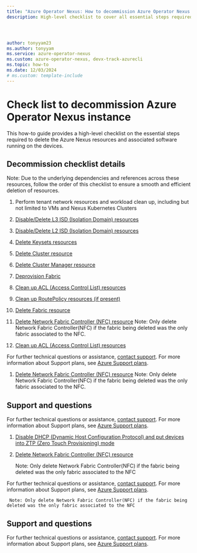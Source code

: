 ```yaml
---
title: "Azure Operator Nexus: How to decommission Azure Operator Nexus instance checklist"
description: High-level checklist to cover all essential steps required for decommissioning Azure Operator Nexus instance.



author: tonyyam23
ms.author: tonyyam
ms.service: azure-operator-nexus
ms.custom: azure-operator-nexus, devx-track-azurecli
ms.topic: how-to
ms.date: 12/03/2024
# ms.custom: template-include
---
```


# Check list to decommission Azure Operator Nexus instance
This how-to guide provides a high-level checklist on the essential steps required to delete the Azure Nexus resources and associated software running on the devices.
## Decommission checklist details
Note: Due to the underlying dependencies and references across these resources, follow the order of this checklist to ensure a smooth and efficient deletion of resources.

1. Perform tenant network resources and workload clean up, including but not limited to VMs and Nexus Kubernetes Clusters
1. [Disable/Delete L3 ISD (Isolation Domain) resources](./howto-delete-layer-3-isolation-domains.md)
1. [Disable/Delete L2 ISD (Isolation Domain) resources](./howto-configure-isolation-domain.md#delete-l2-isolation-domain)

1. [Delete Keysets resources](./howto-baremetal-bmc-ssh.md#deleting-a-bmc-keyset)
1. [Delete Cluster resource](./howto-configure-cluster.md#delete-a-cluster)
1. [Delete Cluster Manager resource](./howto-cluster-manager.md#delete-cluster-manager)
1. [Deprovision Fabric](./howto-configure-network-fabric.md#deleting-fabric)
1. [Clean up ACL (Access Control List) resources](./howto-delete-access-control-list-network-to-network-interconnect.md)
1. [Clean up RoutePolicy resources (if present)](./how-to-route-policy.md#delete-route-policy)
1. [Delete Fabric resource](./howto-configure-network-fabric.md#deleting-fabric)

1. [Delete Network Fabric Controller (NFC) resource](./howto-configure-network-fabric-controller.md#delete-network-fabric-controller) Note: Only delete Network Fabric Controller(NFC) if the fabric being deleted was the only fabric associated to the NFC.
1. [Clean up ACL (Access Control List) resources](./howto-delete-access-control-list-network-to-network-interconnect.md)

For further technical questions or assistance, [contact support](https://portal.azure.com/?#blade/Microsoft_Azure_Support/HelpAndSupportBlade). For more information about Support plans, see [Azure Support plans](https://azure.microsoft.com/support/plans/response/).



1. [Delete Network Fabric Controller (NFC) resource](./howto-configure-network-fabric-controller.md#delete-network-fabric-controller) Note: Only delete Network Fabric Controller(NFC) if the fabric being deleted was the only fabric associated to the NFC.



## Support and questions

For further technical questions or assistance, [contact support](https://portal.azure.com/?#blade/Microsoft_Azure_Support/HelpAndSupportBlade). For more information about Support plans, see [Azure Support plans](https://azure.microsoft.com/support/plans/response/).

1. [Disable DHCP (Dynamic Host Configuration Protocol) and put devices into ZTP (Zero Touch Provisioning) mode](./howto-platform-prerequisites.md#default-setup-for-other-devices-installed)

1. [Delete Network Fabric Controller (NFC) resource](./howto-configure-network-fabric-controller.md#delete-network-fabric-controller)

     Note: Only delete Network Fabric Controller(NFC) if the fabric being deleted was the only fabric associated to the NFC


For further technical questions or assistance, [contact support](https://portal.azure.com/?#blade/Microsoft_Azure_Support/HelpAndSupportBlade). For more information about Support plans, see [Azure Support plans](https://azure.microsoft.com/support/plans/response/).

     Note: Only delete Network Fabric Controller(NFC) if the fabric being deleted was the only fabric associated to the NFC

## Support and questions
For further technical questions or assistance, [contact support](https://portal.azure.com/?#blade/Microsoft_Azure_Support/HelpAndSupportBlade). For more information about Support plans, see [Azure Support plans](https://azure.microsoft.com/support/plans/response/).

